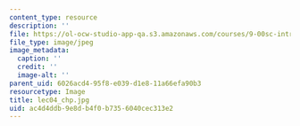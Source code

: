 ```yaml
---
content_type: resource
description: ''
file: https://ol-ocw-studio-app-qa.s3.amazonaws.com/courses/9-00sc-introduction-to-psychology-fall-2011/ac4d4ddb9e8db4f0b7356040cec313e2_lec04_chp.jpg
file_type: image/jpeg
image_metadata:
  caption: ''
  credit: ''
  image-alt: ''
parent_uid: 6026acd4-95f8-e039-d1e8-11a66efa90b3
resourcetype: Image
title: lec04_chp.jpg
uid: ac4d4ddb-9e8d-b4f0-b735-6040cec313e2
---
```

